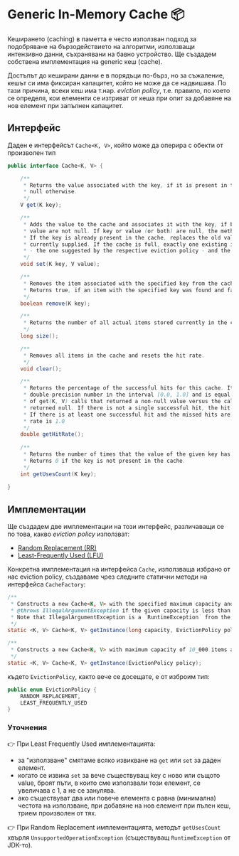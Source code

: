 # Generic In-Memory Cache :package:

Кеширането (caching) в паметта е често използван подход за подобряване на бързодействието на алгоритми, използващи интензивно данни, съхранявани на бавно устройство.
Ще създадем собствена имплементация на generic кеш (cache).

Достъпът до кеширани данни е в порядъци по-бърз, но за съжаление, кешът си има фиксиран капацитет, който не може да се надвишава. По тази причина, всеки кеш има т.нар. *eviction policy*, т.е. правило, по което се определя, кои елементи се изтриват от кеша при опит за добавяне на нов елемент при запълнен капацитет.

## Интерфейс

Даден е интерфейсът `Cache<K, V>`, който може да оперира с обекти от произволен тип

```java
public interface Cache<K, V> {

    /**
     * Returns the value associated with the key, if it is present in the cache, or
     * null otherwise.
     */
    V get(K key);

    /**
     * Adds the value to the cache and associates it with the key, if both key and
     * value are not null. If key or value (or both) are null, the method does nothing.
     * If the key is already present in the cache, replaces the old value with the
     * currently supplied. If the cache is full, exactly one existing item is removed
     * - the one suggested by the respective eviction policy - and the new key-value pair is added
     */
    void set(K key, V value);

    /**
     * Removes the item associated with the specified key from the cache.
     * Returns true, if an item with the specified key was found and false otherwise.
     */
    boolean remove(K key);

    /**
     * Returns the number of all actual items stored currently in the cache.
     */
    long size();

    /**
     * Removes all items in the cache and resets the hit rate.
     */
    void clear();

    /**
     * Returns the percentage of the successful hits for this cache. It is a
     * double-precision number in the interval [0.0, 1.0] and is equal to the ratio
     * of get(K, V) calls that returned a non-null value versus the calls that
     * returned null. If there is not a single successful hit, the hit rate is 0.0.
     * If there is at least one successful hit and the missed hits are zero, the hit
     * rate is 1.0
     */
    double getHitRate();
    
    /**
     * Returns the number of times that the value of the given key has been accessed.
     * Returns 0 if the key is not present in the cache.
     */
    int getUsesCount(K key);
    
}
```

## Имплементации

Ще създадем две имплементации на този интерфейс, различаващи се по това, какво *eviction policy* използват:

- [Random Replacement (RR)](https://en.wikipedia.org/wiki/Cache_replacement_policies#Random_replacement_(RR))
- [Least-Frequently Used (LFU)](https://en.wikipedia.org/wiki/Cache_replacement_policies#Least-frequently_used_(LFU))

Конкретна имплементация на интерфейса `Cache`, използваща избрано от нас eviction policy, създаваме чрез следните статични методи на интерфейса `CacheFactory`:

```java
/**
 * Constructs a new Cache<K, V> with the specified maximum capacity and eviction policy
 * @throws IllegalArgumentException if the given capacity is less than or equal to zero.
 * Note that IllegalArgumentException is a `RuntimeException` from the JDK
 */
static <K, V> Cache<K, V> getInstance(long capacity, EvictionPolicy policy);

/**
 * Constructs a new Cache<K, V> with maximum capacity of 10_000 items and the specified eviction policy 
 */
static <K, V> Cache<K, V> getInstance(EvictionPolicy policy); 
```

където `EvictionPolicy`, както вече се досещате, е от изброим тип:

```java
public enum EvictionPolicy {
    RANDOM_REPLACEMENT,
    LEAST_FREQUENTLY_USED
}
```

### Уточнения

:point_right: При Least Frequently Used имплементацията:
- за "използване" смятаме всяко извикване на `get` или `set` за даден елемент.
- когато се извика `set` за вече съществуващ key с ново или същото value, броят пъти, в които сме използвали този елемент, се увеличава с 1, а не се занулява.
- ако съществуват два или повече елемента с равна (минимална) честота на използване, при добавяне на нов елемент при пълен кеш, трием произволен от тях.

:point_right: При Random Replacement имплементацията, методът `getUsesCount` хвърля `UnsupportedOperationException` (съществуващ `RuntimeException` от JDK-то).
